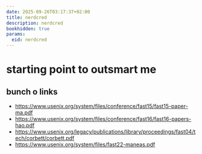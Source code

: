 ```yaml
---
date: 2025-09-26T03:17:37+02:00
title: nerdcred
description: nerdcred
bookhidden: true
params:
  eid: nerdcred
---
```

# starting point to outsmart me

## bunch o links
 * https://www.usenix.org/system/files/conference/fast15/fast15-paper-ma.pdf
 * https://www.usenix.org/system/files/conference/fast16/fast16-papers-hao.pdf
 * https://www.usenix.org/legacy/publications/library/proceedings/fast04/tech/corbett/corbett.pdf
 * https://www.usenix.org/system/files/fast22-maneas.pdf

